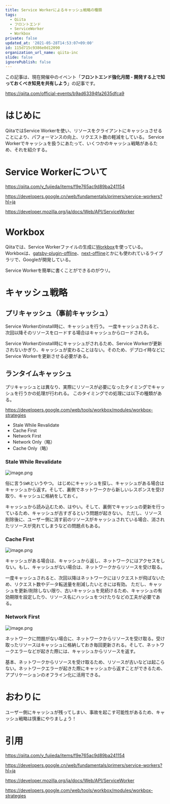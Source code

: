 ```yaml
---
title: Service Workerによるキャッシュ戦略の種類
tags:
  - Qiita
  - フロントエンド
  - ServiceWorker
  - Workbox
private: false
updated_at: '2021-05-28T14:53:07+09:00'
id: 115d715c9386e0d12090
organization_url_name: qiita-inc
slide: false
ignorePublish: false
---
```

この記事は、現在開催中のイベント「**フロントエンド強化月間 - 開発する上で知っておくべき知見を共有しよう**」の記事です。

https://qiita.com/official-events/b9ad63394fa2635dfca9


# はじめに

QiitaではService Workerを使い、リソースをクライアントにキャッシュさせることにより、パフォーマンスの向上、リクエスト数の軽減をしている。
Service Workerでキャッシュを扱うにあたって、いくつかのキャッシュ戦略があるため、それを紹介する。

# Service Workerについて

https://qiita.com/y_fujieda/items/f9e765ac9d89ba241154

https://developers.google.cn/web/fundamentals/primers/service-workers?hl=ja

https://developer.mozilla.org/ja/docs/Web/API/ServiceWorker

# Workbox

Qiitaでは、Service Workerファイルの生成に[Workbox](https://developers.google.com/web/tools/workbox)を使っている。
Workboxは、[gatsby-plugin-offline](https://www.gatsbyjs.com/plugins/gatsby-plugin-offline/)、[next-offline](https://github.com/hanford/next-offline)とかにも使われているライブラリで、Googleが開発している。

Service Workerを簡単に書くことができるのがウリ。

# キャッシュ戦略

## プリキャッシュ（事前キャッシュ）
Service Workerのinstall時に、キャッシュを行う。
一度キャッシュされると、次回以降そのリソースをロードする場合はキャッシュからロードされる。

Service Workerのinstall時にキャッシュがされるため、Service Workerが更新されないかぎり、キャッシュが変わることはない。そのため、デプロイ時などにService Workerを更新させる必要がある。

## ランタイムキャッシュ
プリキャッシュとは異なり、実際にリソースが必要になったタイミングでキャッシュを行うかの処理が行われる。
このタイミングでの処理には以下の種類がある。

https://developers.google.com/web/tools/workbox/modules/workbox-strategies

- Stale While Revalidate
- Cache First
- Network First
- Network Only（略）
- Cache Only（略）

### Stale While Revalidate
![image.png](https://qiita-image-store.s3.ap-northeast-1.amazonaws.com/0/352836/34bd3736-4330-f000-bb90-df505d2a5f64.png)

俗に言う`SWR`というやつ。
はじめにキャッシュを探し、キャッシュがある場合はキャッシュから返す。そして、裏側でネットワークから新しいレスポンスを受け取り、キャッシュに格納をしておく。

キャッシュから読み込むため、はやい。そして、裏側でキャッシュの更新を行っているため、キャッシュが古すぎるという問題が起きない。
ただし、リソース削除後に、ユーザー側に消す前のリソースがキャッシュされている場合、消されたリソースが見れてしまうなどの問題点もある。

### Cache First
![image.png](https://qiita-image-store.s3.ap-northeast-1.amazonaws.com/0/352836/a9b18f1d-72db-353d-80e9-37729b797e4a.png)

キャッシュがある場合は、キャッシュから返し、ネットワークにはアクセスをしない。もし、キャッシュがない場合は、ネットワークからリソースを受け取る。

一度キャッシュされると、次回以降はネットワークにはリクエストが飛ばないため、リクエスト数やデータ転送量を削減したいときには有効。
ただし、キャッシュを更新/削除しない限り、古いキャッシュを見続けるため、キャッシュの有効期限を設定したり、リソース名にハッシュをつけたりなどの工夫が必要である。

### Network First
![image.png](https://qiita-image-store.s3.ap-northeast-1.amazonaws.com/0/352836/a86345e9-00f1-8f89-d533-bfd6ad1a027d.png)

ネットワークに問題がない場合に、ネットワークからリソースを受け取る。受け取ったリソースはキャッシュに格納しておき毎回更新される。そして、ネットワークエラーなどが起きた際には、キャッシュからリソースを返す。

基本、ネットワークからリソースを受け取るため、リソースが古いなどは起こらない。ネットワークエラーが起きた際にキャッシュから返すことができるため、アプリケーションのオフライン化に活用できる。

# おわりに
ユーザー側にキャッシュが残ってしまい、事故を起こす可能性があるため、キャッシュ戦略は慎重にやりましょう！

# 引用
https://qiita.com/y_fujieda/items/f9e765ac9d89ba241154

https://developers.google.cn/web/fundamentals/primers/service-workers?hl=ja

https://developer.mozilla.org/ja/docs/Web/API/ServiceWorker

https://developers.google.com/web/tools/workbox/modules/workbox-strategies

